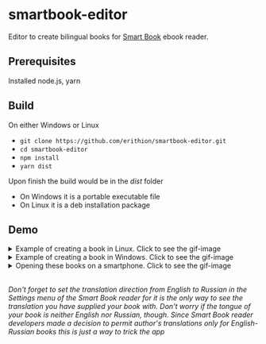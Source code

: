 # smartbook-editor
Editor to create bilingual books for [Smart Book](https://play.google.com/store/apps/details?id=com.kursx.smartbook&hl=en_US) ebook reader.

## Prerequisites
Installed node.js, yarn

## Build
On either Windows or Linux

* `git clone https://github.com/erithion/smartbook-editor.git`
* `cd smartbook-editor`
* `npm install`
* `yarn dist`

Upon finish the build would be in the _dist_ folder
* On Windows it is a portable executable file
* On Linux it is a deb installation package

## Demo
<details>
 <summary>Example of creating a book in Linux. Click to see the gif-image</summary>
  
![Smartbook-Editor in Ubuntu Linux](https://github.com/erithion/resource/blob/master/smartbook-editor-pic/book_editing_lin.gif "Smartbook-Editor in Linux Ubuntu")
</details>

<details>
 <summary>Example of creating a book in Windows. Click to see the gif-image</summary>
  
![Smartbook-Editor in Windows 10](https://github.com/erithion/resource/blob/master/smartbook-editor-pic/book_editing_win.gif "Smartbook-Editor in Windows 10")
</details>


<details>
 <summary>Opening these books on a smartphone. Click to see the gif-image</summary>
  
  <img src="https://github.com/erithion/resource/blob/master/smartbook-editor-pic/books_on_device.gif" width="296" height="526">
</details>
<br />

_Don't forget to set the translation direction from English to Russian in the Settings menu of the Smart Book reader for it is the only way to see the translation you have supplied your book with. Don't worry if the tongue of your book is neither English nor Russian, though. Since Smart Book reader developers made a decision to permit author's translations only for English-Russian books this is just a way to trick the app_
